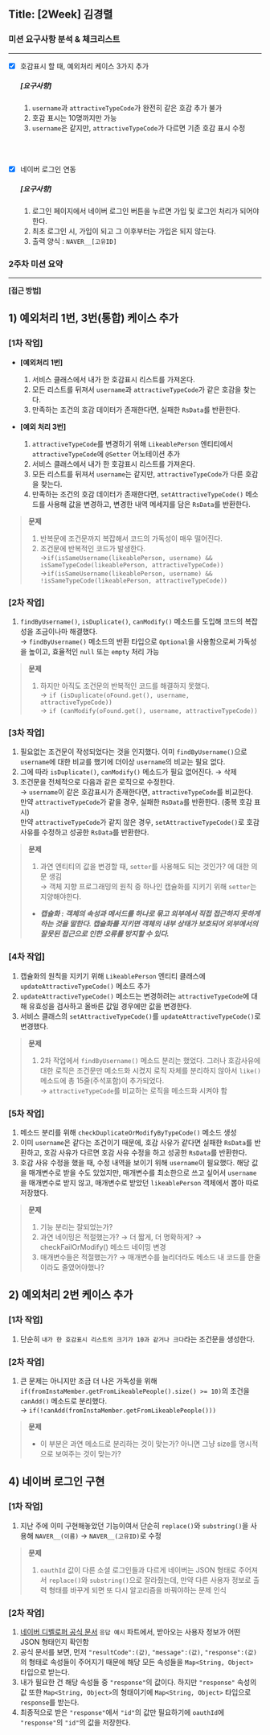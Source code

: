 ## Title: [2Week] 김경렬

### 미션 요구사항 분석 & 체크리스트

---

- [x] 호감표시 할 때, 예외처리 케이스 3가지 추가
  ##### [요구사항]
  1. `username`과 `attractiveTypeCode`가 완전히 같은 호감 추가 불가 
  2. 호감 표시는 10명까지만 가능
  3. `username`은 같지만, `attractiveTypeCode`가 다르면 기존 호감 표시 수정
  
  <br><br>

- [x] 네이버 로그인 연동
  ##### [요구사항]
  1. 로그인 페이지에서 네이버 로그인 버튼을 누르면 가입 및 로그인 처리가 되어야 한다.
  2. 최초 로그인 시, 가입이 되고 그 이후부터는 가입은 되지 않는다.
  3. 출력 양식 : `NAVER__[고유ID]`


### 2주차 미션 요약

---

**[접근 방법]**

## **1) 예외처리 1번, 3번(통합) 케이스 추가**
### [1차 작업]
- **[예외처리 1번]**
  1. 서비스 클래스에서 내가 한 호감표시 리스트를 가져온다.
  2. 모든 리스트를 뒤져서 `username`과 `attractiveTypeCode`가 같은 호감을 찾는다.
  3. 만족하는 조건의 호감 데이터가 존재한다면, 실패한 `RsData`를 반환한다.


- **[예외 처리 3번]**
  1. `attractiveTypeCode`를 변경하기 위해 `LikeablePerson` 엔티티에서 `attractiveTypeCode`에 `@Setter` 어노테이션 추가
  2. 서비스 클래스에서 내가 한 호감표시 리스트를 가져온다.
  3. 모든 리스트를 뒤져서 `username`는 같지만, `attractiveTypeCode`가 다른 호감을 찾는다.
  4. 만족하는 조건의 호감 데이터가 존재한다면, `setAttractiveTypeCode()` 메소드를 사용해 값을 변경하고, 변경한 내역 메세지를 담은 `RsData`를 반환한다.

> **문제**
> 1. 반복문에 조건문까지 복잡해서 코드의 가독성이 매우 떨어진다.
> 2. 조건문에 반복적인 코드가 발생한다.<br>
> &rarr;`if(isSameUsername(likeablePerson, username) && isSameTypeCode(likeablePerson, attractiveTypeCode))`<br>
> &rarr;`if(isSameUsername(likeablePerson, username) && !isSameTypeCode(likeablePerson, attractiveTypeCode))`

### [2차 작업]
1. `findByUsername()`, `isDuplicate()`, `canModify()` 메소드를 도입해 코드의 복잡성을 조금이나마 해결했다.<br>
&rarr; `findByUsername()` 메소드의 반환 타입으로 `Optional`을 사용함으로써 가독성을 높이고, 효율적인 `null` 또는 `empty` 처리 가능
> **문제**
> 1. 하지만 아직도 조건문의 반복적인 코드를 해결하지 못했다.<br>
> &rarr; `if (isDuplicate(oFound.get(), username, attractiveTypeCode))`<br>
> &rarr; `if (canModify(oFound.get(), username, attractiveTypeCode))`

### [3차 작업]
1. 필요없는 조건문이 작성되었다는 것을 인지했다. 이미 `findByUsername()`으로 `username`에 대한 비교를 했기에 더이상 `username`의 비교는 필요 없다.
2. 그에 따라 `isDuplicate()`, `canModify()` 메소드가 필요 없어진다. &rarr; 삭제
3. 조건문을 전체적으로 다음과 같은 로직으로 수정한다.<br>
&rarr; `username`이 같은 호감표시가 존재한다면, `attractiveTypeCode`를 비교한다.<br>
만약 `attractiveTypeCode`가 같을 경우, 실패한 `RsData`를 반환한다. (중복 호감 표시)<br>
만약 `attractiveTypeCode`가 같지 않은 경우, `setAttractiveTypeCode()`로 호감 사유를 수정하고 성공한 `RsData`를 반환한다.
> **문제**
> 1. 과연 엔티티의 값을 변경할 때, `setter`를 사용해도 되는 것인가? 에 대한 의문 생김<br>
> &rarr; 객체 지향 프로그래밍의 원칙 중 하나인 캡슐화를 지키기 위해 `setter`는 지양해야한다.
> * ***캡슐화 : 객체의 속성과 메서드를 하나로 묶고 외부에서 직접 접근하지 못하게 하는 것을 말한다. 캡슐화를 지키면 객체의 내부 상태가 보호되어 외부에서의 잘못된 접근으로 인한 오류를 방지할 수 있다.***


### [4차 작업]
1. 캡슐화의 원칙을 지키기 위해 `LikeablePerson` 엔티티 클래스에 `updateAttractiveTypeCode()` 메소드 추가
2. `updateAttractiveTypeCode()` 메소드는 변경하려는 `attractiveTypeCode`에 대해 유효성을 검사하고 올바른 값일 경우에만 값을 변경한다.
3. 서비스 클래스의 `setAttractiveTypeCode()`를 `updateAttractiveTypeCode()`로 변경했다.
> **문제**
> 1. 2차 작업에서 `findByUsername()` 메소드 분리는 했었다. 그러나 호감사유에 대한 로직은 조건문만 메소드화 시켰지 로직 자체를 분리하지 않아서 `like()` 메소드에 총 15줄(주석포함)이 추가되었다.<br>
> &rarr; `attractiveTypeCode`를 비교하는 로직을 메소드화 시켜야 함

### [5차 작업]
1. 메소드 분리를 위해 `checkDuplicateOrModifyByTypeCode()` 메소드 생성
2. 이미 `username`은 같다는 조건이기 때문에, 호감 사유가 같다면 실패한 `RsData`를 반환하고, 호감 사유가 다르면 호감 사유 수정을 하고 성공한 `RsData`를 반환한다.
3. 호감 사유 수정을 했을 때, 수정 내역을 보이기 위해 `username`이 필요했다. 해당 값을 매개변수로 받을 수도 있었지만, 매개변수를 최소한으로 쓰고 싶어서 `username`을 매개변수로 받지 않고, 매개변수로 받았던 `likeablePerson` 객체에서 뽑아 따로 저장했다.
> **문제**
> 1. 기능 분리는 잘되었는가?
> 2. 과연 네이밍은 적절했는가? &rarr; 더 짧게, 더 명확하게? &rarr; checkFailOrModify() 메소드 네이밍 변경
> 3. 매개변수들은 적절했는가? &rarr; 매개변수를 늘리더라도 메소드 내 코드를 한줄이라도 줄였어야했나?

## **2) 예외처리 2번 케이스 추가**
### [1차 작업]
1. 단순히 `내가 한 호감표시 리스트의 크기가 10과 같거나 크다`라는 조건문을 생성한다.

### [2차 작업]
1. 큰 문제는 아니지만 조금 더 나은 가독성을 위해 `if(fromInstaMember.getFromLikeablePeople().size() >= 10)`의 조건을 `canAdd()` 메소드로 분리했다.<br>
&rarr; `if(!canAdd(fromInstaMember.getFromLikeablePeople()))`

>**문제**
> * 이 부분은 과연 메소드로 분리하는 것이 맞는가? 아니면 그냥 size를 명시적으로 보여주는 것이 맞는가?

## **4) 네이버 로그인 구현**
### [1차 작업]
1. 지난 주에 이미 구현해놓았던 기능이여서 단순히 `replace()`와 `substring()`을 사용해 `NAVER__(이름)` &rarr; `NAVER__(고유ID)`로 수정
> **문제**
> 1. `oauthId` 값이 다른 소셜 로그인들과 다르게 네이버는 JSON 형태로 주어져서 `replace()`와 `substring()`으로 잘라줬는데, 만약 다른 사용자 정보로 출력 형태를 바꾸게 되면 또 다시 알고리즘을 바꿔야하는 문제 인식

### [2차 작업]
1. [네이버 디벨로퍼 공식 문서](https://developers.naver.com/docs/login/profile/profile.md) `응답 예시` 파트에서, 받아오는 사용자 정보가 어떤 JSON 형태인지 확인함
2. 공식 문서를 보면, 먼저 `"resultCode":(값)`, `"message":(값)`, `"response":(값)`의 형태로 속성들이 주어지기 때문에 해당 모든 속성들을 `Map<String, Object>` 타입으로 받는다.
3. 내가 필요한 건 해당 속성들 중 `"response"`의 값이다. 하지만 `"response"` 속성의 값 또한 `Map<String, Object>`의 형태이기에 `Map<String, Object>` 타입으로 `response`를 받는다.
4. 최종적으로 받은 `"response"`에서 `"id"`의 값만 필요하기에 `oauthId`에 `"response"`의 `"id"`의 값을 저장한다.